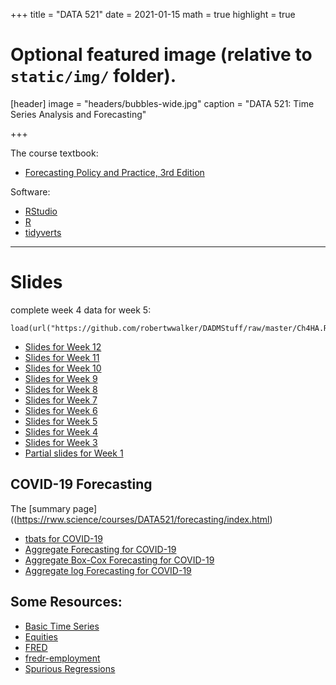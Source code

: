 +++
title = "DATA 521"
date = 2021-01-15
math = true
highlight = true

# Optional featured image (relative to `static/img/` folder).
[header]
image = "headers/bubbles-wide.jpg"
caption = "DATA 521: Time Series Analysis and Forecasting"

+++

The course textbook:

+ [Forecasting Policy and Practice, 3rd Edition](https://otexts.com/fpp3/)

Software:
+ [RStudio](https://www.rstudio.com)
+ [R](https://cran.r-project.org)
+ [tidyverts](https://tidyverts.org/)

---

# Slides


complete week 4 data for week 5:
```
load(url("https://github.com/robertwwalker/DADMStuff/raw/master/Ch4HA.RData"))
```

+ [Slides for Week 12](https://rww.science/xaringan/CH13HA/index.html) 
+ [Slides for Week 11](https://rww.science/xaringan/CH11HA/index.html) 
+ [Slides for Week 10](https://rww.science/xaringan/CH10HA/index.html) 
+ [Slides for Week 9](https://rww.science/xaringan/CH9HA/index.html) 
+ [Slides for Week 8](https://rww.science/xaringan/CH8HA/index.html) 
+ [Slides for Week 7](https://rww.science/xaringan/CH7HA/index.html) 
+ [Slides for Week 6](https://rww.science/xaringan/CH6HA/index.html) 
+ [Slides for Week 5](https://rww.science/xaringan/CH5HA/index.html)  
+ [Slides for Week 4](https://rww.science/xaringan/CH4HA/index.html)  
+ [Slides for Week 3](https://rww.science/xaringan/CH3HA/index.html)  
+ [Partial slides for Week 1](https://rww.science/xaringan/tidyDS/tidy.html)  

## COVID-19 Forecasting

The [summary page]((https://rww.science/courses/DATA521/forecasting/index.html)

+ [tbats for COVID-19](https://rww.science/courses/DATA521/forecasting/tbats/index.html)
+ [Aggregate Forecasting for COVID-19](https://rww.science/courses/DATA521/forecasting/aggfore/index.html)
+ [Aggregate Box-Cox Forecasting for COVID-19](https://rww.science/courses/DATA521/forecasting/aggforeBC/index.html)
+ [Aggregate log Forecasting for COVID-19](https://rww.science/courses/DATA521/forecasting/aggforelog/index.html)

## Some Resources:

+ [Basic Time Series](https://rww.science/courses/DATA521/Basic-TS/Basic-TS.html)
+ [Equities](https://rww.science/courses/DATA521/Equities/Equities.html)
+ [FRED](https://rww.science/courses/DATA521/FRED/fred-2.html)
+ [fredr-employment](https://rww.science/courses/DATA521/fredr-employment/fredr-employment.html)
+ [Spurious Regressions](https://rww.science/courses/DATA521/Spurious-Regressions/Spurious.html)
 

